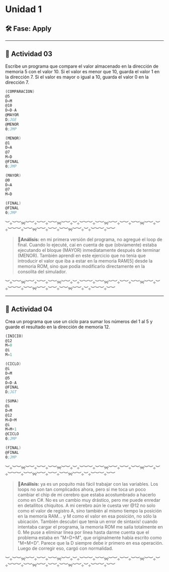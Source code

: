 # Unidad 1

## 🛠 Fase: Apply
___
## 📝 **Actividad 03**  

Escribe un programa que compare el valor almacenado en la dirección de memoria 5 con el valor 10. Si el valor es menor que 10, guarda el valor 1 en la dirección 7. Si el valor es mayor o igual a 10, guarda el valor 0 en la dirección 7.  

```programa1.asm
(COMPARACION)
@5
D=M
@10
D=D-A
@MAYOR
D;JGE
@MENOR
0;JMP

(MENOR)
@1
D=A
@7
M=D
@FINAL
0;JMP

(MAYOR)
@0
D=A
@7
M=D

(FINAL)
@FINAL
0;JMP
```
︶⊹︶︶୨୧︶︶⊹︶︶⊹︶︶୨୧︶︶⊹︶⊹︶︶︶⊹︶︶୨୧︶︶⊹︶︶⊹︶︶୨୧︶︶⊹︶⊹︶︶︶⊹︶︶୨୧︶︶⊹︶︶⊹︶︶୨୧︶︶⊹︶⊹︶︶︶⊹︶︶

> **🌱Análisis:** en mi primera versión del programa, no agregué el loop de final. Cuando lo ejecuté, caí en cuenta de que (obviamente) estaba ejecutando el bloque (MAYOR) inmediatamente después de terminar (MENOR). También aprendí en este ejercicio que no tenía que introducir el valor que iba a estar en la memoria RAM[5] desde la memoria ROM, sino que podía modificarlo directamente en la consolita del simulador.

︶⊹︶︶୨୧︶︶⊹︶︶⊹︶︶୨୧︶︶⊹︶⊹︶︶︶⊹︶︶୨୧︶︶⊹︶︶⊹︶︶୨୧︶︶⊹︶⊹︶︶︶⊹︶︶୨୧︶︶⊹︶︶⊹︶︶୨୧︶︶⊹︶⊹︶︶︶⊹︶︶
___

## 📝 **Actividad 04**  

Crea un programa que use un ciclo para sumar los números del 1 al 5 y guarde el resultado en la dirección de memoria 12.

```program2.asm
(INICIO)
@12
M=0
@i
M=1

(CICLO)
@i
D=M
@5
D=D-A
@FINAL
D;JGT

(SUMA)
@i
D=M
@12
M=D+M
@i
M=M+1
@CICLO
0;JMP

(FINAL)
@FINAL
0;JMP
```

︶⊹︶︶୨୧︶︶⊹︶︶⊹︶︶୨୧︶︶⊹︶⊹︶︶︶⊹︶︶୨୧︶︶⊹︶︶⊹︶︶୨୧︶︶⊹︶⊹︶︶︶⊹︶︶୨୧︶︶⊹︶︶⊹︶︶୨୧︶︶⊹︶⊹︶︶︶⊹︶︶

> **🌱Análisis:** ya es un poquito más fácil trabajar con las variables. Los loops no son tan complicados ahora, pero sí me toca un poco cambiar el chip de mi cerebro que estaba acostumbrado a hacerlo como en C#. No es un cambio muy drástico, pero me puede enredar en detallitos chiquitos. A mi cerebro aún le cuesta ver @12 no solo como el valor de registro A, sino también al mismo tiempo la posición en la memoria RAM... y M como el valor en esa posición, no sólo la ubicación. También descubrí que tenía un error de sintaxis! cuando intentaba cargar el programa, la memoria ROM me salía totalmente en 0. Me puse a eliminar línea por línea hasta darme cuenta que el problema estaba en "M=D+M", que originalmente había escrito como "M=M+D". Parece que la D siempre debe ir primero en esa operación. Luego de corregir eso, cargó con normalidad.

︶⊹︶︶୨୧︶︶⊹︶︶⊹︶︶୨୧︶︶⊹︶⊹︶︶︶⊹︶︶୨୧︶︶⊹︶︶⊹︶︶୨୧︶︶⊹︶⊹︶︶︶⊹︶︶୨୧︶︶⊹︶︶⊹︶︶୨୧︶︶⊹︶⊹︶︶︶⊹︶︶
